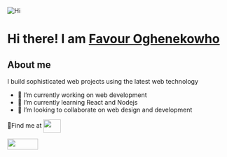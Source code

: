 ![Hi](https://user-images.githubusercontent.com/61682493/172931690-06ae7ce5-35bb-4ecf-80da-fd0166277f6d.gif)  
# Hi there! I am  [**Favour Oghenekowho**](https://github.com/newtonfav) 

## About me
I build sophisticated web projects using the latest web technology


- 🔭 I’m currently working on web development
- 🌱 I’m currently learning React and Nodejs
- 👯 I’m looking to collaborate on web design and development

📍Find me at <a href="[linkedin](https://www.linkedin.com/in/favour-oghenekowho/)" target="blank"><img align="center" src="https://user-images.githubusercontent.com/61682493/172943517-cd50332f-b06e-4b16-88e5-942c9eecfb92.png" alt="" height="30" width="40"/></a>

<a href="https://github.com/newtonfav" target="blank"><img align="center" src="https://user-images.githubusercontent.com/61682493/172943774-18e7b32a-d624-4d42-984e-76c73f92d5b3.png" alt="" height="25" width="70"/></a>








